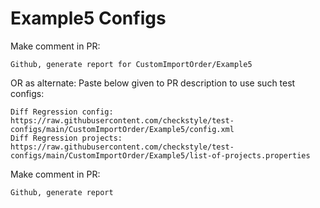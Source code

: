 # Example5 Configs
Make comment in PR:
```
Github, generate report for CustomImportOrder/Example5
```
OR as alternate:
Paste below given to PR description to use such test configs:
```
Diff Regression config: https://raw.githubusercontent.com/checkstyle/test-configs/main/CustomImportOrder/Example5/config.xml
Diff Regression projects: https://raw.githubusercontent.com/checkstyle/test-configs/main/CustomImportOrder/Example5/list-of-projects.properties
```
Make comment in PR:
```
Github, generate report
```
